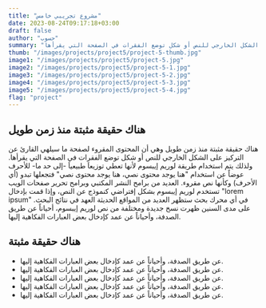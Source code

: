 ```yaml
---
title: "مشروع تجريبي خامس"
date: 2023-08-24T09:17:18+03:00
draft: false
author: "حسوب"
summary: "هناك حقيقة مثبتة منذ زمن طويل وهي أن المحتوى المقروء لصفحة ما سيلهي القارئ عن التركيز على الشكل الخارجي للنص أو شكل توضع الفقرات في الصفحة التي يقرأها."
thumb: "/images/projects/project5/project-5-thumb.jpg"
image1: "/images/projects/project5/project-5.jpg"
image2: "/images/projects/project5/project-5-1.jpg"
image3: "/images/projects/project5/project-5-2.jpg"
image4: "/images/projects/project5/project-5-3.jpg"
image5: "/images/projects/project5/project-5-4.jpg"
flag: "project"
---
```

##  هناك حقيقة مثبتة منذ زمن طويل 
هناك حقيقة مثبتة منذ زمن طويل وهي أن المحتوى المقروء لصفحة ما سيلهي القارئ عن التركيز على الشكل الخارجي للنص أو شكل توضع الفقرات في الصفحة التي يقرأها. ولذلك يتم استخدام طريقة لوريم إيبسوم لأنها تعطي توزيعاَ طبيعياَ -إلى حد ما- للأحرف عوضاً عن استخدام "هنا يوجد محتوى نصي، هنا يوجد محتوى نصي" فتجعلها تبدو (أي الأحرف) وكأنها نص مقروء. العديد من برامح النشر المكتبي وبرامح تحرير صفحات الويب تستخدم لوريم إيبسوم بشكل إفتراضي كنموذج عن النص، وإذا قمت بإدخال "lorem ipsum" في أي محرك بحث ستظهر العديد من المواقع الحديثة العهد في نتائج البحث. على مدى السنين ظهرت نسخ جديدة ومختلفة من نص لوريم إيبسوم، أحياناً عن طريق الصدفة، وأحياناً عن عمد كإدخال بعض العبارات الفكاهية إليها.

## هناك حقيقة مثبتة  
- عن طريق الصدفة، وأحياناً عن عمد كإدخال بعض العبارات الفكاهية إليها.
- عن طريق الصدفة، وأحياناً عن عمد كإدخال بعض العبارات الفكاهية إليها.
- عن طريق الصدفة، وأحياناً عن عمد كإدخال بعض العبارات الفكاهية إليها.
- عن طريق الصدفة، وأحياناً عن عمد كإدخال بعض العبارات الفكاهية إليها.
- عن طريق الصدفة، وأحياناً عن عمد كإدخال بعض العبارات الفكاهية إليها.

